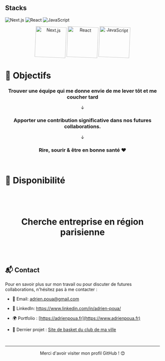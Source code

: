 ## Stacks

![Next.js](https://upload.wikimedia.org/wikipedia/commons/8/8e/Nextjs-logo.svg)
![React](https://upload.wikimedia.org/wikipedia/commons/a/a7/React-icon.svg)
![JavaScript](https://upload.wikimedia.org/wikipedia/commons/6/6a/JavaScript-logo.png)

<p align="center">
  <img src="https://upload.wikimedia.org/wikipedia/commons/8/8e/Nextjs-logo.svg" alt="Next.js" width="100" height="100" style="animation: spin 5s linear infinite;">
  <img src="https://upload.wikimedia.org/wikipedia/commons/a/a7/React-icon.svg" alt="React" width="100" height="100" style="animation: spin 5s linear infinite;">
  <img src="https://upload.wikimedia.org/wikipedia/commons/6/6a/JavaScript-logo.png" alt="JavaScript" width="100" height="100" style="animation: spin 5s linear infinite;">
</p>

<style>
@keyframes spin {
  0% { transform: rotate(0deg); }
  100% { transform: rotate(360deg); }
}
</style>


# 🎯 Objectifs

<h3 align="center"> Trouver une équipe qui me donne envie de me lever tôt et me coucher tard </h3>
<p align="center"> ↓ </p>
<h3 align="center"> Apporter une contribution significative dans nos futures collaborations. </h3>
<p align="center"> ↓ </p>
<h3 align="center"> Rire, sourir & être en bonne santé ❤ </h3>
  &nbsp;
  &nbsp;


# 🔎 Disponibilité


<h1 align="center" >
  &nbsp;
  
 Cherche entreprise en région parisienne
  
  &nbsp;
</h1>

## 📬 Contact

Pour en savoir plus sur mon travail ou pour discuter de futures collaborations, n'hésitez pas à me contacter :

- 📧 Email: adrien.poua@gmail.com
- 🔗 LinkedIn: https://www.linkedin.com/in/adrien-poua/
- 🌍 Portfolio : [https://adrienpoua.fr](https://www.adrienpoua.fr)
- 🏀 Dernier projet : [Site de basket du club de ma ville](https://argenteuilbasketball.com)
  &nbsp;
  
  &nbsp;

---

<p align="center"> Merci d'avoir visiter mon profil GitHub ! 😊 </p>

